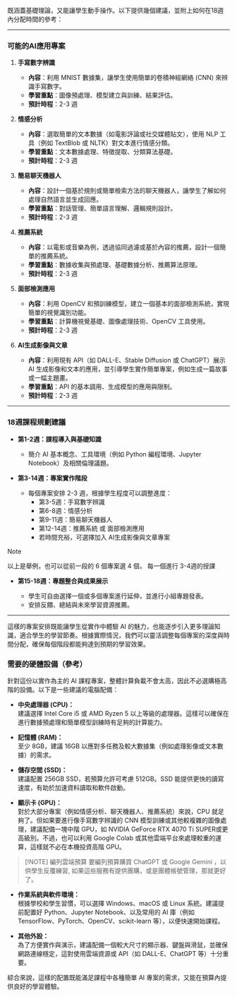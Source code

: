 既涵蓋基礎理論，又能讓學生動手操作。以下提供幾個建議，並附上如何在18週內分配時間的參考：

---

### 可能的AI應用專案

1. **手寫數字辨識**
    
    - **內容**：利用 MNIST 數據集，讓學生使用簡單的卷積神經網絡 (CNN) 來辨識手寫數字。
    - **學習重點**：圖像預處理、模型建立與訓練、結果評估。
    - **預計時程**：2-3 週
2. **情感分析**
    
    - **內容**：選取簡單的文本數據（如電影評論或社交媒體貼文），使用 NLP 工具（例如 TextBlob 或 NLTK）對文本進行情感分類。
    - **學習重點**：文本數據處理、特徵提取、分類算法基礎。
    - **預計時程**：2-3 週
3. **簡易聊天機器人**
    
    - **內容**：設計一個基於規則或簡單檢索方法的聊天機器人，讓學生了解如何處理自然語言並生成回應。
    - **學習重點**：對話管理、簡單語言理解、邏輯規則設計。
    - **預計時程**：2-3 週
4. **推薦系統**
    
    - **內容**：以電影或音樂為例，透過協同過濾或基於內容的推薦，設計一個簡單的推薦系統。
    - **學習重點**：數據收集與預處理、基礎數據分析、推薦算法原理。
    - **預計時程**：2-3 週
5. **面部檢測應用**
    
    - **內容**：利用 OpenCV 和預訓練模型，建立一個基本的面部檢測系統，實現簡單的視覺識別功能。
    - **學習重點**：計算機視覺基礎、圖像處理技術、OpenCV 工具使用。
    - **預計時程**：2-3 週
6. **AI生成影像與文章**
    
    - **內容**：利用現有 API（如 DALL-E、Stable Diffusion 或 ChatGPT）展示 AI 生成影像和文本的應用，並引導學生實作簡單專案，例如生成一篇故事或一幅主題畫。
    - **學習重點**：API 的基本調用、生成模型的應用與限制。
    - **預計時程**：2-3 週

---

### 18週課程規劃建議

- **第1-2週：課程導入與基礎知識**
    
    - 簡介 AI 基本概念、工具環境（例如 Python 編程環境、Jupyter Notebook）及相關倫理議題。
- **第3-14週：專案實作階段**
    
    - 每個專案安排 2-3 週，根據學生程度可以調整進度：
        - 第3-5週：手寫數字辨識
        - 第6-8週：情感分析
        - 第9-11週：簡易聊天機器人
        - 第12-14週：推薦系統 或 面部檢測應用
        - 若時間充裕，可選擇加入 AI生成影像與文章專案

> [!NOTE] 
> 以上是舉例，也可以從前一段的 6 個專案選 4 個， 每一個進行 3-4週的授課

- **第15-18週：專題整合與成果展示**
    
    - 學生可自由選擇一個或多個專案進行延伸，並進行小組專題發表。
    - 安排反饋、總結與未來學習資源推薦。

---

這樣的專案安排既能讓學生從實作中體驗 AI 的魅力，也能逐步引入更多理論知識，適合學生的學習節奏。根據實際情況，我們可以靈活調整每個專案的深度與時間分配，確保每個階段都能夠達到預期的學習效果。

### 需要的硬體設備（參考）
針對這份以實作為主的 AI 課程專案，整體計算負載不會太高，因此不必選購極高階的設備。以下是一些建議的電腦配備：

- **中央處理器 (CPU)：**  
    建議選擇 Intel Core i5 或 AMD Ryzen 5 以上等級的處理器。這樣可以確保在進行數據預處理和簡單模型訓練時有足夠的計算能力。
    
- **記憶體 (RAM)：**  
    至少 8GB，建議 16GB 以應對多任務及較大數據集（例如處理影像或文本數據）的需求。
    
- **儲存空間 (SSD)：**  
    建議配置 256GB SSD，若預算允許可考慮 512GB。SSD 能提供更快的讀寫速度，有助於加速資料讀取和軟件啟動。
    
- **顯示卡 (GPU)：**  
    對於大部分專案（例如情感分析、聊天機器人、推薦系統）來說，CPU 就足夠了。但如果要進行像手寫數字辨識的 CNN 模型訓練或其他較複雜的圖像處理，建議配備一塊中階 GPU，如 NVIDIA GeForce RTX 4070 Ti SUPER或更高級別。不過，也可以利用 Google Colab 或其他雲端平台來處理較重的運算，這樣就不必在本機投資高階 GPU。
    
> [!NOTE] 編列雲端預算
>要編列預算購買 ChatGPT 或 Google Gemini ，以供學生反覆練習, 如果這些服務有提供團購，或是團體帳號管理，那就更好了。


- **作業系統與軟件環境：**  
    根據學校和學生習慣，可以選擇 Windows、macOS 或 Linux 系統。建議提前配置好 Python、Jupyter Notebook、以及常用的 AI 庫（例如 TensorFlow、PyTorch、OpenCV、scikit-learn 等），以便快速開始課程。
    
- **其他外設：**  
    為了方便實作與演示，建議配備一個較大尺寸的顯示器、鍵盤與滑鼠，並確保網路連線穩定，這對使用雲端資源或 API（如 DALL-E、ChatGPT 等）十分重要。
    

綜合來說，這樣的配置既能滿足課程中各種簡單 AI 專案的需求，又能在預算內提供良好的學習體驗。